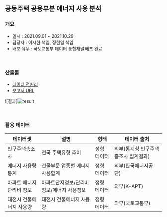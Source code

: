 ## 공동주택 공용부분 에너지 사용 분석

### 개요
- 일시 : 2021.09.01 ~ 2021.10.29
- 담당자 : 이시현 책임, 정현일 책임 
- 배포 유무 : 국토교통부 데이터 통합채널 배포 완료
<br>

### 산출물
- [데이터 전처리](https://github.com/sihyeon3523/Molit-2021-Second-half/tree/main/1.%20%EB%85%B8%EC%9D%B8%EB%B3%B5%EC%A7%80%EC%8B%9C%EC%84%A4_%EB%8C%80%EC%A4%91%EA%B5%90%ED%86%B5_%EC%A0%91%EA%B7%BC%EC%84%B1_%EB%B6%84%EC%84%9D/%EB%8D%B0%EC%9D%B4%ED%84%B0_%EC%A0%84%EC%B2%98%EB%A6%AC)
- [보고서 URL](https://data.molit.go.kr/dataservice/data-usecase/3391?page=1&searchText=&viewType=view)

![결과]![result](https://user-images.githubusercontent.com/49083528/147804651-730638aa-bc6f-49a2-ac87-ea5222dd0d22.jpg)

<br>

### 활용 데이터
| 데이터셋                  | 설명                                       | 형태        | 데이터 출처                          |
| ------------------------- | ------------------------------------------ | ----------- | ------------------------------------ |
| 인구주택총조사            | 전국 주택유형 추이                         | 정형 데이터 | 외부(통계청 인구주택총조사 집계결과) |
| 에너지 사용량 통계        | 건물부문 업종별 에너지 사용합계            | 정형 데이터 | 외부(한국에너지공단)                 |
| 아파트 에너지 관리비 정보 | 아파트단지정보/관리비 정보/에너지 사용정보 | 정형 데이터 | 외부(K-APT)                          |
| 대전시 건물에너지 사용량  | 대전시 건물에너지 사용량                   | 정형 데이터 | 외부(국토교통부)                     |
<br>

